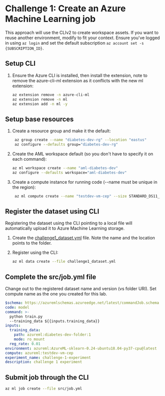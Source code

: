 # Challenge 1: Create an Azure Machine Learning job

This approach will use the CLIv2 to create workspace assets. If you want to reuse another environment, modify to fit your context. Ensure you've logged in using `az login` and set the default subscription `az account set -s {SUBSCRIPTION_ID}`.

## Setup CLI

1. Ensure the Azure CLI is installed, then install the extension, note to remove the azure-cli-ml extension as it conflicts with the new ml extension:

   ```bash
   az extension remove -n azure-cli-ml
   az extension remove -n ml
   az extension add -n ml -y
   ```

## Setup base resources

1. Create a resource group and make it the default:

   ```bash
    az group create --name "diabetes-dev-rg" --location "eastus"
    az configure --defaults group="diabetes-dev-rg"
    ```

2. Create the AML workspace default (so you don't have to specify it on each command):

    ```bash
    az ml workspace create --name "aml-diabetes-dev"
    az configure --defaults workspace="aml-diabetes-dev"
    ```

3. Create a compute instance for running code (--name must be unique in the region):

    ```bash
     az ml compute create --name "testdev-vm-cep" --size STANDARD_DS11_V2 --type ComputeInstance
    ```

## Register the dataset using CLI

Registering the dataset using the CLI pointing to a local file will automatically upload it to Azure Machine Learning storage.

1. Create the [challenge1_dataset.yml](challenge1_dataset.yml) file. Note the name and the location points to the folder.

2. Register using the CLI:

   ```bash
   az ml data create --file challenge1_dataset.yml
   ```

## Complete the src/job.yml file

Change out to the registered dataset name and version (vs folder URI). Set compute name as the one you created for this lab.

```yaml
$schema: https://azuremlschemas.azureedge.net/latest/commandJob.schema.json
code: model
command: >-
  python train.py
  --training_data ${{inputs.training_data}}
inputs:
  training_data:
    path: azureml:diabetes-dev-folder:1 
    mode: ro_mount
  reg_rate: 0.01
environment: azureml:AzureML-sklearn-0.24-ubuntu18.04-py37-cpu@latest
compute: azureml:testdev-vm-cep
experiment_name: challenge-1-experiment
description: challenge 1 experiment
```

## Submit job through the CLI

```bash
az ml job create --file src/job.yml
```
